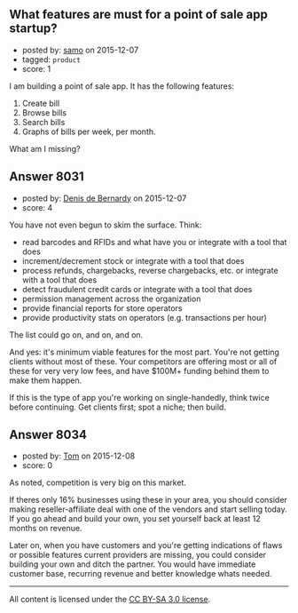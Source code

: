 ## What features are must for a point of sale app startup?

- posted by: [samo](https://stackexchange.com/users/2421464/samo) on 2015-12-07
- tagged: `product`
- score: 1

<p>I am building a point of sale app. It has the following features:</p>

<ol>
<li>Create bill</li>
<li>Browse bills</li>
<li>Search bills </li>
<li>Graphs of bills per week, per month. </li>
</ol>

<p>What am I missing? </p>



## Answer 8031

- posted by: [Denis de Bernardy](https://stackexchange.com/users/182468/denis-de-bernardy) on 2015-12-07
- score: 4

<p>You have not even begun to skim the surface. Think:</p>

<ul>
<li>read barcodes and RFIDs and what have you or integrate with a tool that does</li>
<li>increment/decrement stock or integrate with a tool that does</li>
<li>process refunds, chargebacks, reverse chargebacks, etc. or integrate with a tool that does</li>
<li>detect fraudulent credit cards or integrate with a tool that does</li>
<li>permission management across the organization</li>
<li>provide financial reports for store operators</li>
<li>provide productivity stats on operators (e.g. transactions per hour)</li>
</ul>

<p>The list could go on, and on, and on.</p>

<p>And yes: it's minimum viable features for the most part. You're not getting clients without most of these. Your competitors are offering most or all of these for very very low fees, and have $100M+ funding behind them to make them happen.</p>

<p>If this is the type of app you're working on single-handedly, think twice before continuing. Get clients first; spot a niche; then build.</p>



## Answer 8034

- posted by: [Tom](https://stackexchange.com/users/1841165/tom) on 2015-12-08
- score: 0

<p>As noted, competition is very big on this market. </p>

<p>If theres only 16% businesses using these in your area, you should consider making reseller-affiliate deal with one of the vendors and start selling today. If you go ahead and build your own, you set yourself back at least 12 months on revenue.</p>

<p>Later on, when you have customers and you're getting indications of flaws or possible features current providers are missing, you could consider building your own and ditch the partner. You would have immediate customer base, recurring revenue and better knowledge whats needed.</p>




---

All content is licensed under the [CC BY-SA 3.0 license](https://creativecommons.org/licenses/by-sa/3.0/).
